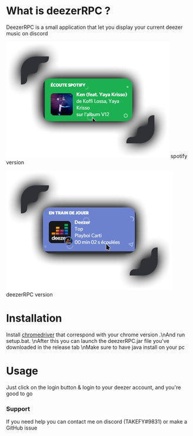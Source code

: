 # What is deezerRPC ?

DeezerRPC is a small application that let you display your current deezer music on discord

![img.png](img.png) spotify version

![img_1.png](img_1.png) deezerRPC version


# Installation

Install [chromedriver](https://chromedriver.chromium.org/downloads) that correspond with your chrome version
.\nAnd run setup.bat.
\nAfter this you can launch the deezerRPC.jar file you've downloaded in the release tab
\nMake sure to have java install on your pc
# Usage

Just click on the login button & login to your deezer account, and you're good to go



### Support

If you need help you can contact me on discord (TAKEFY#9831) or make a GitHub issue
